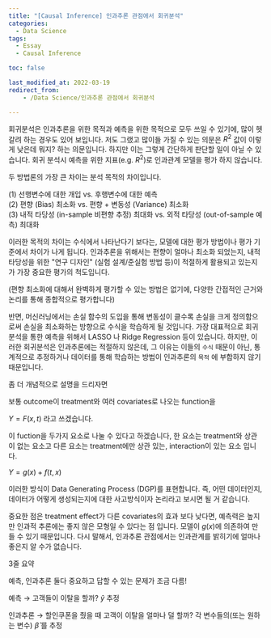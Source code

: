 ```yaml
---
title: "[Causal Inference] 인과추론 관점에서 회귀분석"
categories: 
  - Data Science
tags:
  - Essay
  - Causal Inference

toc: false

last_modified_at: 2022-03-19
redirect_from:
    - /Data Science/인과추론 관점에서 회귀분석

---
```


회귀분석은 인과추론을 위한 목적과 예측을 위한 목적으로 모두 쓰일 수 있기에, 많이 헷갈려 하는 경우도 있어 보입니다. 저도 그랬고 많이들 가질 수 있는 의문은  $R^2$ 값이 이렇게 낮은데 뭐지? 하는 의문입니다. 하지만 이는 그렇게 간단하게 판단할 일이 아닐 수 있습니다.
회귀 분석시 예측을 위한 지표(e.g. $R^2$)로 인과관계 모델을 평가 하지 않습니다.

두 방법론의 가장 큰 차이는 분석 목적의 차이입니다.

(1) 선행변수에 대한 개입 vs. 후행변수에 대한 예측  
(2) 편향 (Bias) 최소화 vs. 편향 + 변동성 (Variance) 최소화  
(3) 내적 타당성 (in-sample 비편향 추정) 최대화 vs. 외적 타당성 (out-of-sample 예측) 최대화  

이러한 목적의 차이는 수식에서 나타난다기 보다는, 모델에 대한 평가 방법이나 평가 기준에서 차이가 나게 됩니다. 인과추론을 위해서는 편향이 얼마나 최소화 되었는지, 내적 타당성을 위한 "연구 디자인" (실험 설계/준실험 방법 등)이 적절하게 활용되고 있는지가 가장 중요한 평가의 척도입니다. 

(편향 최소화에 대해서 완벽하게 평가할 수 있는 방법은 없기에, 다양한 간접적인 근거와 논리를 통해 종합적으로 평가합니다)

반면, 머신러닝에서는 손실 함수의 도입을 통해 변동성이 클수록 손실을 크게 정의함으로써 손실을 최소화하는 방향으로 수식을 학습하게 될 것입니다. 가장 대표적으로 회귀분석을 통한 예측을 위해서 LASSO 나 Ridge Regression 등이 있습니다. 하지만, 이러한 회귀분석은 인과추론에는 적절하지 않은데, 그 이유는 이들의 `수식` 때문이 아닌, 통계적으로 추정하거나 데이터를 통해 학습하는 방법이 인과추론의 `목적` 에 부합하지 않기 때문입니다.

좀 더 개념적으로 설명을 드리자면

보통 outcome이 treatment와 여러 covariates로 나오는 function을

$Y = F(x,t)$ 라고 쓰겠습니다.

이 fuction을 두가지 요소로 나눌 수 있다고 하겠습니다, 한 요소는 treatment와 상관이 없는 요소고 다른 요소는 treatment에만 상관 있는, interaction이 있는 요소 입니다.

$Y = g(x) + f(t,x)$

이러한 방식이 Data Generating Process (DGP)를 표현합니다. 즉, 어떤 데이터인지, 데이터가 어떻게 생성되는지에 대한 사고방식이자 논리라고 보시면 될 거 같습니다.

중요한 점은 treatment effect가 다른 covariates의 효과 보다 낮다면, 예측력은 높지만 인과적 추론에는 좋지 않은 모형일 수 있다는 점 입니다. 모델이 $g(x)$에 의존하여 만들 수 있기 때문입니다. 다시 말해서, 인과추론 관점에서는 인과관계를 밝히기에 얼마나 좋은지 알 수가 없습니다.

3줄 요약

예측, 인과추론 둘다 중요하고 답할 수 있는 문제가 조금 다름!

예측 → 고객들이 이탈을 할까?  $\hat y$ 추정

인과추론 → 할인쿠폰을 줬을 때 고객이 이탈을 얼마나 덜 할까? 각 변수들의(또는 원하는 변수) $\hat\beta$ 를 추정